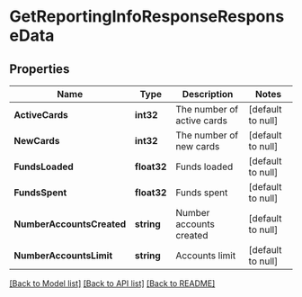 # GetReportingInfoResponseResponseData

## Properties
Name | Type | Description | Notes
------------ | ------------- | ------------- | -------------
**ActiveCards** | **int32** | The number of active cards | [default to null]
**NewCards** | **int32** | The number of new cards | [default to null]
**FundsLoaded** | **float32** | Funds loaded | [default to null]
**FundsSpent** | **float32** | Funds spent | [default to null]
**NumberAccountsCreated** | **string** | Number accounts created | [default to null]
**NumberAccountsLimit** | **string** | Accounts limit | [default to null]

[[Back to Model list]](../README.md#documentation-for-models) [[Back to API list]](../README.md#documentation-for-api-endpoints) [[Back to README]](../README.md)

